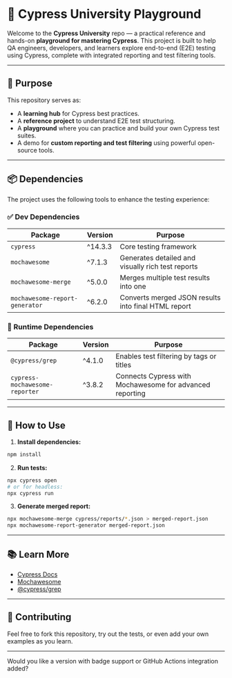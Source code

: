 
# 📘 Cypress University Playground

Welcome to the **Cypress University** repo — a practical reference and hands-on **playground for mastering Cypress**. This project is built to help QA engineers, developers, and learners explore end-to-end (E2E) testing using Cypress, complete with integrated reporting and test filtering tools.

---

## 🧪 Purpose

This repository serves as:

* A **learning hub** for Cypress best practices.
* A **reference project** to understand E2E test structuring.
* A **playground** where you can practice and build your own Cypress test suites.
* A demo for **custom reporting and test filtering** using powerful open-source tools.

---

## 📦 Dependencies

The project uses the following tools to enhance the testing experience:

### ✅ Dev Dependencies

| Package                        | Version | Purpose                                             |
| ------------------------------ | ------- | --------------------------------------------------- |
| `cypress`                      | ^14.3.3 | Core testing framework                              |
| `mochawesome`                  | ^7.1.3  | Generates detailed and visually rich test reports   |
| `mochawesome-merge`            | ^5.0.0  | Merges multiple test results into one               |
| `mochawesome-report-generator` | ^6.2.0  | Converts merged JSON results into final HTML report |

### 🔌 Runtime Dependencies

| Package                        | Version | Purpose                                                  |
| ------------------------------ | ------- | -------------------------------------------------------- |
| `@cypress/grep`                | ^4.1.0  | Enables test filtering by tags or titles                 |
| `cypress-mochawesome-reporter` | ^3.8.2  | Connects Cypress with Mochawesome for advanced reporting |

---

## 🚀 How to Use

1. **Install dependencies:**

```bash
npm install
```

2. **Run tests:**

```bash
npx cypress open
# or for headless:
npx cypress run
```

3. **Generate merged report:**

```bash
npx mochawesome-merge cypress/reports/*.json > merged-report.json
npx mochawesome-report-generator merged-report.json
```

---

## 📚 Learn More

* [Cypress Docs](https://docs.cypress.io/)
* [Mochawesome](https://github.com/adamgruber/mochawesome)
* [@cypress/grep](https://github.com/cypress-io/cypress-grep)

---

## 🤝 Contributing

Feel free to fork this repository, try out the tests, or even add your own examples as you learn.

---

Would you like a version with badge support or GitHub Actions integration added?
